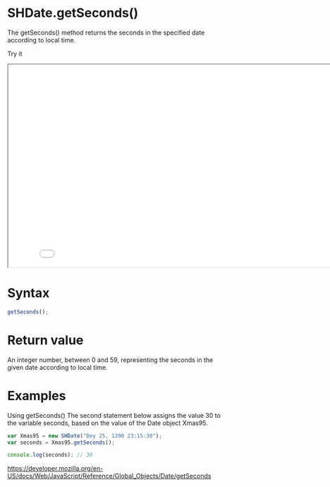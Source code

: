 # SHDate.getSeconds()

The getSeconds() method returns the seconds in the specified date according to local time.

Try it

<iframe style="width: 830px; height: 460px;" src="/SHDateTime-js/examples/live.html?function=getSeconds" title="MDN Web Docs Interactive Example" loading="lazy"></iframe>
<br/>

# Syntax

```js
getSeconds();
```

# Return value

An integer number, between 0 and 59, representing the seconds in the given date according to local time.

# Examples

Using getSeconds()
The second statement below assigns the value 30 to the variable seconds, based on the value of the Date object Xmas95.

```js
var Xmas95 = new SHDate("Dey 25, 1390 23:15:30");
var seconds = Xmas95.getSeconds();

console.log(seconds); // 30
```

https://developer.mozilla.org/en-US/docs/Web/JavaScript/Reference/Global_Objects/Date/getSeconds
